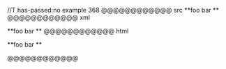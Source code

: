 //T has-passed:no
example 368
@@@@@@@@@@@@ src
**foo bar **
@@@@@@@@@@@@ xml
<?xml version="1.0" encoding="UTF-8"?>
<!DOCTYPE document SYSTEM "CommonMark.dtd">
<document xmlns="http://commonmark.org/xml/1.0">
  <paragraph>
    <text>**foo bar **</text>
  </paragraph>
</document>
@@@@@@@@@@@@ html
<p>**foo bar **</p>
@@@@@@@@@@@@
